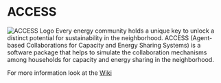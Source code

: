 # ACCESS 
![ACCESS Logo](https://github.com/user-attachments/assets/47e0e525-c359-406d-850e-6ed08e0c8da9)
Every energy community holds a unique key to unlock a distinct potential for sustainability in the neighborhood. ACCESS (Agent-based Collaborations for Capacity and Energy Sharing Systems) is a software package that helps to simulate the collaboration mechanisms among households for capacity and energy sharing in the neighborhood.

For more information look at the [Wiki](https://github.com/SharifKhaleghparast/ACCESS/wiki)

